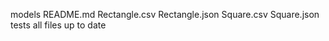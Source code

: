 models  README.md  Rectangle.csv  Rectangle.json  Square.csv  Square.json  tests all files up to date
